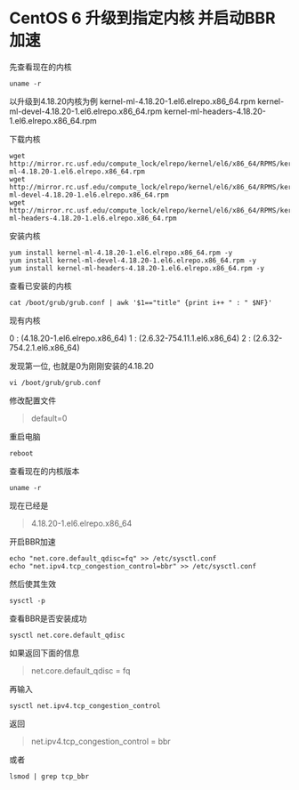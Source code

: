 #  CentOS 6 升级到指定内核 并启动BBR加速

先查看现在的内核

```
uname -r
```

以升级到4.18.20内核为例
kernel-ml-4.18.20-1.el6.elrepo.x86_64.rpm
kernel-ml-devel-4.18.20-1.el6.elrepo.x86_64.rpm
kernel-ml-headers-4.18.20-1.el6.elrepo.x86_64.rpm

下载内核

```
wget http://mirror.rc.usf.edu/compute_lock/elrepo/kernel/el6/x86_64/RPMS/kernel-ml-4.18.20-1.el6.elrepo.x86_64.rpm
wget http://mirror.rc.usf.edu/compute_lock/elrepo/kernel/el6/x86_64/RPMS/kernel-ml-devel-4.18.20-1.el6.elrepo.x86_64.rpm
wget http://mirror.rc.usf.edu/compute_lock/elrepo/kernel/el6/x86_64/RPMS/kernel-ml-headers-4.18.20-1.el6.elrepo.x86_64.rpm
```

安装内核

```
yum install kernel-ml-4.18.20-1.el6.elrepo.x86_64.rpm -y
yum install kernel-ml-devel-4.18.20-1.el6.elrepo.x86_64.rpm -y
yum install kernel-ml-headers-4.18.20-1.el6.elrepo.x86_64.rpm -y
```

查看已安装的内核

```
cat /boot/grub/grub.conf | awk '$1=="title" {print i++ " : " $NF}'
```

现有内核

0 : (4.18.20-1.el6.elrepo.x86_64)
1 : (2.6.32-754.11.1.el6.x86_64)
2 : (2.6.32-754.2.1.el6.x86_64)

发现第一位, 也就是0为刚刚安装的4.18.20

```
vi /boot/grub/grub.conf
```

修改配置文件

> default=0

重启电脑

```
reboot
```

查看现在的内核版本

```
uname -r
```

现在已经是

> 4.18.20-1.el6.elrepo.x86_64

开启BBR加速

```
echo "net.core.default_qdisc=fq" >> /etc/sysctl.conf
echo "net.ipv4.tcp_congestion_control=bbr" >> /etc/sysctl.conf
```

然后使其生效

```
sysctl -p
```

查看BBR是否安装成功

```
sysctl net.core.default_qdisc
```

如果返回下面的信息

> net.core.default_qdisc = fq

再输入

```
sysctl net.ipv4.tcp_congestion_control
```

返回

> net.ipv4.tcp_congestion_control = bbr

或者

```
lsmod | grep tcp_bbr
```